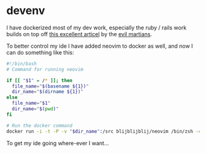 # devenv
I have dockerized most of my dev work, especially the 
ruby / rails work builds on top off [this excellent articel](https://evilmartians.com/chronicles/ruby-on-whales-docker-for-ruby-rails-development) 
by the [evil martians](https://github.com/evilmartians).

To better control my ide I have added neovim to docker as
well, and now I can do something like this:

```bash
#!/bin/bash
# Command for running neovim

if [[ "$1" = /* ]]; then
  file_name="$(basename ${1})"
  dir_name="$(dirname ${1})"
else
  file_name="$1"
  dir_name="$(pwd)"
fi

# Run the docker command
docker run -i -t -P -v "$dir_name":/src blijblijblij/neovim /bin/zsh -c "cd /src; nvim $file_name"
```

To get my ide going where-ever I want...
